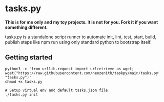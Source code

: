 # tasks.py

**This is for me only and my toy projects. It is not for you. Fork it if you want something different.**

tasks.py is a standalone script runner to automate init, lint, test, start, build, publish steps like npm run using only standard python to bootstrap itself.

## Getting started

```
python3 -c 'from urllib.request import urlretrieve as wget; wget("https://raw.githubusercontent.com/neozenith/taskpy/main/tasks.py", "tasks.py")'
chmod +x tasks.py

# Setup virtual env and default tasks.json file
./tasks.py init
```
